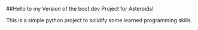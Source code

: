 ##Hello to my Version of the boot.dev Project for Asteroids!

This is a simple python project to solidify some learned programming skills.
